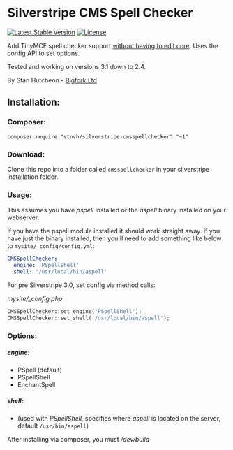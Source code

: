 # Silverstripe CMS Spell Checker
[![Latest Stable Version](https://poser.pugx.org/stnvh/silverstripe-cmsspellchecker/v/stable.svg)](https://packagist.org/packages/stnvh/silverstripe-cmsspellchecker) [![License](https://poser.pugx.org/stnvh/silverstripe-cmsspellchecker/license.svg)](https://packagist.org/packages/stnvh/silverstripe-cmsspellchecker)

Add TinyMCE spell checker support [without having to edit core](http://doc.silverstripe.org/framework/en/topics/rich-text-editing/#integrating-a-spellchecker-for-tinymce). Uses the config API to set options.

Tested and working on versions 3.1 down to 2.4.

By Stan Hutcheon - [Bigfork Ltd](http://bigfork.co.uk)

## Installation:

### Composer:

```
composer require "stnvh/silverstripe-cmsspellchecker" "~1"
```

### Download:

Clone this repo into a folder called ```cmsspellchecker``` in your silverstripe installation folder.

### Usage:

This assumes you have *pspell* installed or the *aspell* binary installed on your webserver.

If you have the pspell module installed it should work straight away. 
If you have just the binary installed, then you'll need to add something like below to ```mysite/_config/config.yml```:

```yml
CMSSpellChecker:
  engine: 'PSpellShell'
  shell: '/usr/local/bin/aspell'
```

For pre Silverstripe 3.0, set config via method calls:

*mysite/_config.php*:
```php
CMSSpellChecker::set_engine('PSpellShell');
CMSSpellChecker::set_shell('/usr/local/bin/aspell');
```

### Options:

##### engine:

- PSpell (default)
- PSpellShell
- EnchantSpell

##### shell:

- (used with *PSpellShell*, specifies where *aspell* is located on the server, default ```/usr/bin/aspell```)

After installing via composer, you must */dev/build*